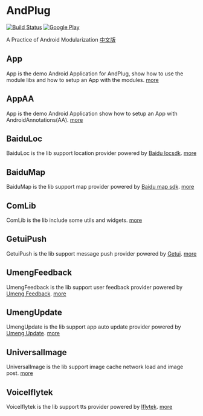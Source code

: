# AndPlug
[![Build Status](https://travis-ci.org/ourbeehive/AndPlug.png?branch=master)](https://travis-ci.org/ourbeehive/AndPlug)
[![Google Play](https://developer.android.com/images/brand/en_app_rgb_wo_60.png)](https://play.google.com/store/apps/details?id=)

A Practice of Android Modularization [中文版](https://github.com/ourbeehive/AndPlug/blob/master/README_CN.md)

## App
App is the demo Android Application for AndPlug, show how to use the module libs and how to setup an App with the modules. [more](https://github.com/ourbeehive/AndPlug/App/blob/master/README_CN.md)

## AppAA
App is the demo Android Application show how to setup an App with AndroidAnnotations(AA). [more](https://github.com/ourbeehive/AndPlug/AppAA/blob/master/README_CN.md)
 
## BaiduLoc
BaiduLoc is the lib support location provider powered by [Baidu locsdk](http://developer.baidu.com/map/index.php?title=android-locsdk). [more](https://github.com/ourbeehive/AndPlug/BaiduLoc/blob/master/README.md)

## BaiduMap
BaiduMap is the lib support map provider powered by [Baidu map sdk](http://developer.baidu.com/map/index.php?title=androidsdk). [more](https://github.com/ourbeehive/AndPlug/BaiduMap/blob/master/README.md)

## ComLib
ComLib is the lib include some utils and widgets. [more](https://github.com/ourbeehive/AndPlug/ComLib/blob/master/README.md)

## GetuiPush
GetuiPush is the lib support message push provider powered by [Getui](http://www.getui.com/). [more](https://github.com/ourbeehive/AndPlug/Getui/blob/master/README.md)

## UmengFeedback
UmengFeedback is the lib support user feedback provider powered by [Umeng Feedback](http://www.umeng.com/component_feedback). [more](https://github.com/ourbeehive/AndPlug/UmengFeedback/blob/master/README.md)

## UmengUpdate
UmengUpdate is the lib support app auto update provider powered by [Umeng Update](http://www.umeng.com/component_update). [more](https://github.com/ourbeehive/AndPlug/UmengUpdate/blob/master/README.md)

## UniversalImage
UniversalImage is the lib support image cache network load and image post. [more](https://github.com/ourbeehive/AndPlug/UniversalImage/blob/master/README.md)

## VoiceIflytek
VoiceIflytek is the lib support tts provider powered by [Iflytek](http://www.xfyun.cn/). [more](https://github.com/ourbeehive/AndPlug/VoiceIflytek/blob/master/README.md)
